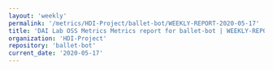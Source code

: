 ```yaml
---
layout: 'weekly'
permalink: '/metrics/HDI-Project/ballet-bot/WEEKLY-REPORT-2020-05-17'
title: 'DAI Lab OSS Metrics Metrics report for ballet-bot | WEEKLY-REPORT-2020-05-17'
organization: 'HDI-Project'
repository: 'ballet-bot'
current_date: '2020-05-17'
---
```

